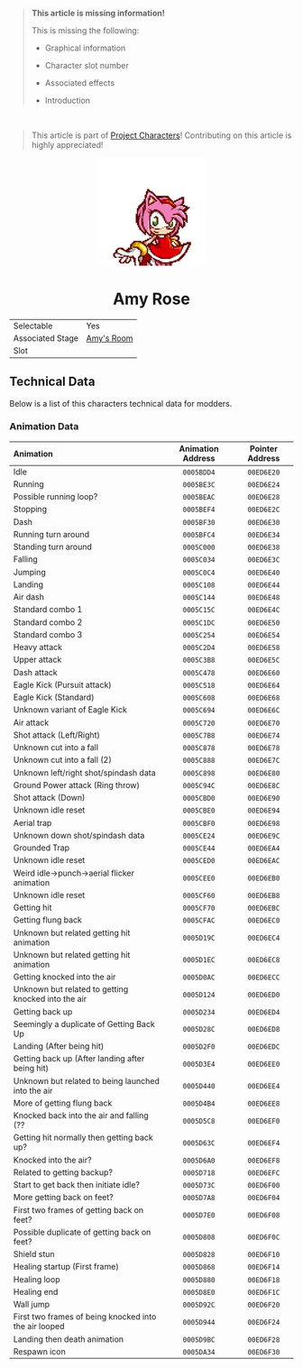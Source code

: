 > **This article is missing information!**
>
> This is missing the following:
>
> - Graphical information
>
> - Character slot number
>
> - Associated effects
>
> - Introduction

<br>

> This article is part of [Project Characters](?a=projects/index)! Contributing on this article is highly appreciated!

<p align="center">
    <img src="res/portraits/amy.png">
    <h1 align="center" class="charName">Amy Rose</h1>
    <table align="center">
        <tr>
            <td>Selectable</td>
            <td>Yes</td>
        </tr>
        <tr>
            <td>Associated Stage</td>
            <td><a href="?a=stages/amysroom">Amy's Room</a></td>
        </tr>
        <tr>
            <td>Slot</td>
            <td></td>
        </tr>
    </table> 
</p>

## Technical Data

Below is a list of this characters technical data for modders.

### Animation Data

| Animation | Animation Address | Pointer Address |
|:----------|:-----------------:|:---------------:|
| Idle | ``0005BDD4`` | ``00ED6E20`` |
| Running | ``0005BE3C`` | ``00ED6E24`` |
| Possible running loop? | ``0005BEAC`` | ``00ED6E28`` |
| Stopping | ``0005BEF4`` | ``00ED6E2C`` |
| Dash | ``0005BF30`` | ``00ED6E30`` |
| Running turn around | ``0005BFC4`` | ``00ED6E34`` |
| Standing turn around | ``0005C000`` | ``00ED6E38`` |
| Falling | ``0005C034`` | ``00ED6E3C`` |
| Jumping | ``0005C0C4`` | ``00ED6E40`` |
| Landing | ``0005C108`` | ``00ED6E44`` |
| Air dash | ``0005C144`` | ``00ED6E48`` |
| Standard combo 1 | ``0005C15C`` | ``00ED6E4C`` |
| Standard combo 2 | ``0005C1DC`` | ``00ED6E50`` |
| Standard combo 3 | ``0005C254`` | ``00ED6E54`` |
| Heavy attack | ``0005C2D4`` | ``00ED6E58`` |
| Upper attack | ``0005C3B8`` | ``00ED6E5C`` |
| Dash attack | ``0005C478`` | ``00ED6E60`` |
| Eagle Kick (Pursuit attack) | ``0005C518`` | ``00ED6E64`` |
| Eagle Kick (Standard) | ``0005C608`` | ``00ED6E68`` |
| Unknown variant of Eagle Kick | ``0005C694`` | ``00ED6E6C`` |
| Air attack | ``0005C720`` | ``00ED6E70`` |
| Shot attack (Left/Right) | ``0005C7B8`` | ``00ED6E74`` |
| Unknown cut into a fall | ``0005C878`` | ``00ED6E78`` |
| Unknown cut into a fall (2) | ``0005C888`` | ``00ED6E7C`` |
| Unknown left/right shot/spindash data | ``0005C898`` | ``00ED6E80`` |
| Ground Power attack (Ring throw) | ``0005C94C`` | ``00ED6E8C`` |
| Shot attack (Down) | ``0005CBD0`` | ``00ED6E90`` |
| Unknown idle reset | ``0005CBE0`` | ``00ED6E94`` |
| Aerial trap | ``0005CBF0`` | ``00ED6E98`` |
| Unknown down shot/spindash data | ``0005CE24`` | ``00ED6E9C`` |
| Grounded Trap | ``0005CE44`` | ``00ED6EA4`` |
| Unknown idle reset | ``0005CED0`` | ``00ED6EAC`` |
| Weird idle->punch->aerial flicker animation | ``0005CEE0`` | ``00ED6EB0`` |
| Unknown idle reset | ``0005CF60`` | ``00ED6EB8`` |
| Getting hit | ``0005CF70`` | ``00ED6EBC`` |
| Getting flung back | ``0005CFAC`` | ``00ED6EC0`` |
| Unknown but related getting hit animation | ``0005D19C`` | ``00ED6EC4`` |
| Unknown but related getting hit animation | ``0005D1EC`` | ``00ED6EC8`` |
| Getting knocked into the air | ``0005D0AC`` | ``00ED6ECC`` |
| Unknown but related to getting knocked into the air | ``0005D124`` | ``00ED6ED0`` |
| Getting back up | ``0005D234`` | ``00ED6ED4`` |
| Seemingly a duplicate of Getting Back Up | ``0005D28C`` | ``00ED6ED8`` |
| Landing (After being hit) | ``0005D2F0`` | ``00ED6EDC`` |
| Getting back up (After landing after being hit) | ``0005D3E4`` | ``00ED6EE0`` |
| Unknown but related to being launched into the air | ``0005D440`` | ``00ED6EE4`` |
| More of getting flung back | ``0005D4B4`` | ``00ED6EE8`` |
| Knocked back into the air and falling (?? | ``0005D5C8`` | ``00ED6EF0`` |
| Getting hit normally then getting back up? | ``0005D63C`` | ``00ED6EF4`` |
| Knocked into the air? | ``0005D6A0`` | ``00ED6EF8`` |
| Related to getting backup? | ``0005D718`` | ``00ED6EFC`` |
| Start to get back then initiate idle? | ``0005D73C`` | ``00ED6F00`` |
| More getting back on feet? | ``0005D7A8`` | ``00ED6F04`` |
| First two frames of getting back on feet? | ``0005D7E0`` | ``00ED6F08`` |
| Possible duplicate of getting back on feet? | ``0005D808`` | ``00ED6F0C`` |
| Shield stun | ``0005D828`` | ``00ED6F10`` |
| Healing startup (First frame) | ``0005D868`` | ``00ED6F14`` |
| Healing loop | ``0005D880`` | ``00ED6F18`` |
| Healing end | ``0005D8E0`` | ``00ED6F1C`` |
| Wall jump | ``0005D92C`` | ``00ED6F20`` |
| First two frames of being knocked into the air looped | ``0005D944`` | ``00ED6F24`` |
| Landing then death animation | ``0005D9BC`` | ``00ED6F28`` |
| Respawn icon | ``0005DA34`` | ``00ED6F30`` |
